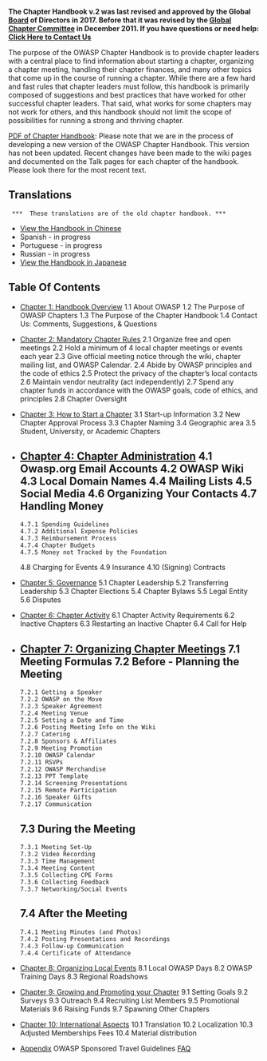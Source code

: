 **The Chapter Handbook v.2 was last revised and approved by the Global
[Board](Board "wikilink") of Directors in 2017. Before that it was
revised by the [Global Chapter
Committee](Global_Chapter_Committee "wikilink") in December 2011. If you
have questions or need help: [Click Here to Contact
Us](http://sl.owasp.org/contactus)**

The purpose of the OWASP Chapter Handbook is to provide chapter leaders
with a central place to find information about starting a chapter,
organizing a chapter meeting, handling their chapter finances, and many
other topics that come up in the course of running a chapter. While
there are a few hard and fast rules that chapter leaders must follow,
this handbook is primarily composed of suggestions and best practices
that have worked for other successful chapter leaders. That said, what
works for some chapters may not work for others, and this handbook
should not limit the scope of possibilities for running a strong and
thriving chapter.

[PDF of Chapter
Handbook](https://www.owasp.org/images/d/dc/OWASP_Chapter_Handbook_Ch_V2.pdf):
Please note that we are in the process of developing a new version of
the OWASP Chapter Handbook. This version has not been updated. Recent
changes have been made to the wiki pages and documented on the Talk
pages for each chapter of the handbook. Please look there for the most
recent text.

## Translations

` ***  These translations are of the old chapter handbook. ***`

  - [View the Handbook in
    Chinese](https://www.owasp.org/index.php/Category:Chapter_Handbook/cn)
  - Spanish - in progress
  - Portuguese - in progress
  - Russian - in progress
  - [View the Handbook in
    Japanese](https://www.owasp.org/index.php/Category:Chapter_Handbook/ja)

## Table Of Contents

  - [Chapter 1: Handbook
    Overview](Chapter_Handbook/Chapter_1:_Handbook_Overview "wikilink")
    1.1 About OWASP
    1.2 The Purpose of OWASP Chapters
    1.3 The Purpose of the Chapter Handbook
    1.4 Contact Us: Comments, Suggestions, & Questions

<!-- end list -->

  - [Chapter 2: Mandatory Chapter
    Rules](Chapter_Handbook/Chapter_2:_Mandatory_Chapter_Rules "wikilink")
    2.1 Organize free and open meetings
    2.2 Hold a minimum of 4 local chapter meetings or events each year
    2.3 Give official meeting notice through the wiki, chapter mailing
    list, and OWASP Calendar.
    2.4 Abide by OWASP principles and the code of ethics
    2.5 Protect the privacy of the chapter’s local contacts
    2.6 Maintain vendor neutrality (act independently)
    2.7 Spend any chapter funds in accordance with the OWASP goals, code
    of ethics, and principles
    2.8 Chapter Oversight

<!-- end list -->

  - [Chapter 3: How to Start a
    Chapter](Chapter_Handbook/Chapter_3:_How_to_Start_a_Chapter "wikilink")
    3.1 Start-up Information
    3.2 New Chapter Approval Process
    3.3 Chapter Naming
    3.4 Geographic area
    3.5 Student, University, or Academic Chapters

<!-- end list -->

  - [Chapter 4: Chapter
    Administration](Chapter_Handbook/Chapter_4:_Chapter_Administration "wikilink")
    4.1 Owasp.org Email Accounts
    4.2 OWASP Wiki
    4.3 Local Domain Names
    4.4 Mailing Lists
    4.5 Social Media
    4.6 Organizing Your Contacts
    4.7 Handling Money
      -
        4.7.1 Spending Guidelines
        4.7.2 Additional Expense Policies
        4.7.3 Reimbursement Process
        4.7.4 Chapter Budgets
        4.7.5 Money not Tracked by the Foundation
    4.8 Charging for Events
    4.9 Insurance
    4.10 (Signing) Contracts

<!-- end list -->

  - [Chapter 5:
    Governance](Chapter_Handbook/Chapter_5:_Governance "wikilink")
    5.1 Chapter Leadership
    5.2 Transferring Leadership
    5.3 Chapter Elections
    5.4 Chapter Bylaws
    5.5 Legal Entity
    5.6 Disputes

<!-- end list -->

  - [Chapter 6: Chapter
    Activity](Chapter_Handbook/Chapter_6:_Chapter_Activity "wikilink")
    6.1 Chapter Activity Requirements
    6.2 Inactive Chapters
    6.3 Restarting an Inactive Chapter
    6.4 Call for Help

<!-- end list -->

  - [Chapter 7: Organizing Chapter
    Meetings](Chapter_Handbook/Chapter_7:_Organizing_Chapter_Meetings "wikilink")
    7.1 Meeting Formulas
    7.2 Before - Planning the Meeting
      -
        7.2.1 Getting a Speaker
        7.2.2 OWASP on the Move
        7.2.3 Speaker Agreement
        7.2.4 Meeting Venue
        7.2.5 Setting a Date and Time
        7.2.6 Posting Meeting Info on the Wiki
        7.2.7 Catering
        7.2.8 Sponsors & Affiliates
        7.2.9 Meeting Promotion
        7.2.10 OWASP Calendar
        7.2.11 RSVPs
        7.2.12 OWASP Merchandise
        7.2.13 PPT Template
        7.2.14 Screening Presentations
        7.2.15 Remote Participation
        7.2.16 Speaker Gifts
        7.2.17 Communication
    7.3 During the Meeting
      -
        7.3.1 Meeting Set-Up
        7.3.2 Video Recording
        7.3.3 Time Management
        7.3.4 Meeting Content
        7.3.5 Collecting CPE Forms
        7.3.6 Collecting Feedback
        7.3.7 Networking/Social Events
    7.4 After the Meeting
      -
        7.4.1 Meeting Minutes (and Photos)
        7.4.2 Posting Presentations and Recordings
        7.4.3 Follow-up Communication
        7.4.4 Certificate of Attendance

<!-- end list -->

  - [Chapter 8: Organizing Local
    Events](Chapter_Handbook/Chapter_8:_Organizing_Local_Events "wikilink")
    8.1 Local OWASP Days
    8.2 OWASP Training Days
    8.3 Regional Roadshows

<!-- end list -->

  - [Chapter 9: Growing and Promoting your
    Chapter](Chapter_Handbook/Chapter_9:_Growing_and_Promoting_your_Chapter "wikilink")
    9.1 Setting Goals
    9.2 Surveys
    9.3 Outreach
    9.4 Recruiting List Members
    9.5 Promotional Materials
    9.6 Raising Funds
    9.7 Spawning Other Chapters

<!-- end list -->

  - [Chapter 10: International
    Aspects](Chapter_Handbook/Chapter_10:_International_Aspects "wikilink")
    10.1 Translation
    10.2 Localization
    10.3 Adjusted Memberships Fees
    10.4 Material distribution

<!-- end list -->

  - [Appendix](Chapter_Handbook/Appendix "wikilink")
    OWASP Sponsored Travel Guidelines
    [FAQ](Chapter_Handbook:_FAQ "wikilink")